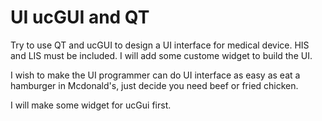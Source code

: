 # UI ucGUI and QT
Try to use QT  and ucGUI to design a UI interface for medical device. HIS and LIS must be included. I will add some custome widget to build the UI. 

I wish to make the UI programmer can do UI interface as easy as eat a hamburger in Mcdonald's, just decide you need beef or fried chicken.

I will make some widget for ucGui first.
